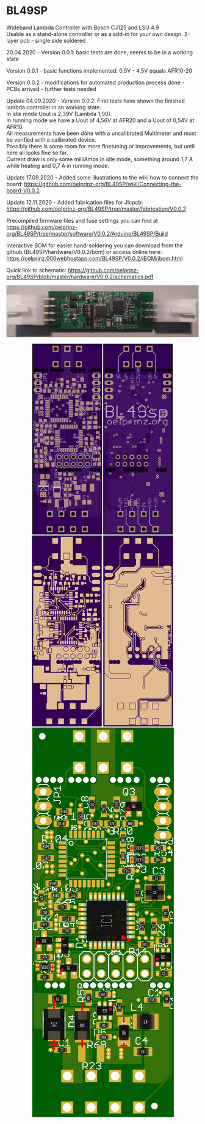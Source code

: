 # BL49SP
Wideband Lambda Controller with Bosch CJ125 and LSU 4.9<br/>
Usable as a stand-alone controller or as a add-in for your own design. 2-layer pcb - single side soldered<br/>

20.04.2020 - Version 0.0.1: basic tests are done, seems to be in a working state<br/>

Version 0.0.1 - basic functions implemented: 0,5V - 4,5V equals AFR10-20<br/>

Version 0.0.2 - modifications for automated production process done - PCBs arrived - further tests needed<br/>

Update 04.09.2020 - Version 0.0.2: First tests have shown the finished lambda controller in an working state.<br/>
In idle mode Uout is 2,39V (Lambda 1,00).<br/>
In running mode we have a Uout of 4,56V at AFR20 and a Uout of 0,54V at AFR10.<br/>
All measurements have been done with a uncalibrated Multimeter and must be verified with a calibrated device.<br/>
Possibly there is some room for more finetuning or improvements, but until here all looks fine so far. <br/>
Current draw is only some milliAmps in idle mode, something around 1,7 A while heating and 0,7 A in running mode.<br/>

Update 17.09.2020 - Added some illustrations to the wiki how to connect the board: https://github.com/oelprinz-org/BL49SP/wiki/Connecting-the-board-V0.0.2

Update 12.11.2020 - Added fabrication files for Jlcpcb: https://github.com/oelprinz-org/BL49SP/tree/master/fabrication/V0.0.2

Precompiled firmware files and fuse settings you can find at https://github.com/oelprinz-org/BL49SP/tree/master/software/V0.0.2/Arduino/BL49SP/Build<br/>

Interactive BOM for easier hand-soldering you can download from the github (BL49SP/hardware/V0.0.2/bom)
or access online here: https://oelprinz.000webhostapp.com/BL49SP/V0.0.2/iBOM/ibom.html <br/>

Quick link to schematic: https://github.com/oelprinz-org/BL49SP/blob/master/hardware/V0.0.2/schematics.pdf <br/>

<img src="hardware/V0.0.2/BL49SP_V0.0.2_assembled.jpeg" title="Assembled Prototype">

<p align="center">
  <img src="hardware/V0.0.2/top.png" title="Top Side">
  <img src="hardware/V0.0.2/bottom.png" alt="accessibility text"><br/>
    <img src="hardware/V0.0.2/top_layer.png" title="Top Side">
  <img src="hardware/V0.0.2/bottom_layer.png" alt="accessibility text">
  <img src="hardware/V0.0.2/assembly_V0.0.2.png" alt="assembly">
  
</p>

